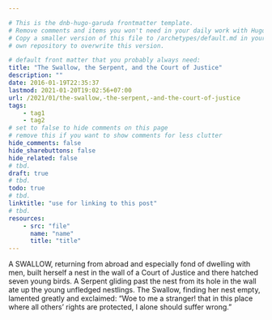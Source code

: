 ```yaml
---

# This is the dnb-hugo-garuda frontmatter template. 
# Remove comments and items you won't need in your daily work with Hugo.
# Copy a smaller version of this file to /archetypes/default.md in your
# own repository to overwrite this version.

# default front matter that you probably always need:
title: "The Swallow, the Serpent, and the Court of Justice"
description: ""
date: 2016-01-19T22:35:37
lastmod: 2021-01-20T19:02:56+07:00
url: /2021/01/the-swallow,-the-serpent,-and-the-court-of-justice
tags:
    - tag1
    - tag2
# set to false to hide comments on this page
# remove this if you want to show comments for less clutter
hide_comments: false
hide_sharebuttons: false
hide_related: false
# tbd.
draft: true
# tbd.
todo: true
# tbd.
linktitle: "use for linking to this post"
# tbd.
resources:
    - src: "file"
      name: "name"
      title: "title"
---
```

A SWALLOW, returning from abroad and especially fond of dwelling with men, built herself a nest in the wall of a Court of Justice and there hatched seven young birds. A Serpent gliding past the nest from its hole in the wall ate up the young unfledged nestlings. The Swallow, finding her nest empty, lamented greatly and exclaimed: “Woe to me a stranger! that in this place where all others’ rights are protected, I alone should suffer wrong.”
